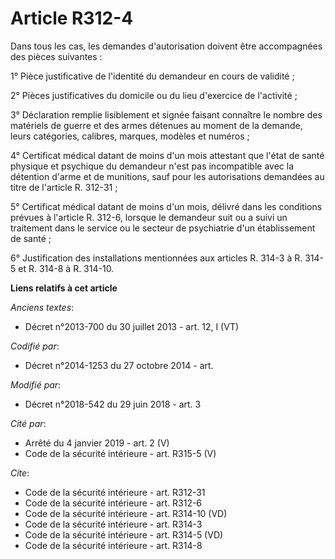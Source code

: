 # Article R312-4

Dans tous les cas, les demandes d'autorisation doivent être accompagnées des pièces suivantes : 

1° Pièce justificative de l'identité du demandeur en cours de validité ; 

2° Pièces justificatives du domicile ou du lieu d'exercice de l'activité ; 

3° Déclaration remplie lisiblement et signée faisant connaître le nombre des matériels de guerre et des armes détenues au
moment de la demande, leurs catégories, calibres, marques, modèles et numéros ; 

4° Certificat médical datant de moins d'un mois attestant que l'état de santé physique et psychique du demandeur n'est pas
incompatible avec la détention d'arme et de munitions, sauf pour les autorisations demandées au titre de l'article R.
312-31 ; 

5° Certificat médical datant de moins d'un mois, délivré dans les conditions prévues à l'article R. 312-6, lorsque le
demandeur suit ou a suivi un traitement dans le service ou le secteur de psychiatrie d'un établissement de santé ; 

6° Justification des installations mentionnées aux articles R. 314-3 à R. 314-5 et R. 314-8 à R. 314-10.

**Liens relatifs à cet article**

_Anciens textes_:

  - Décret n°2013-700 du 30 juillet 2013 - art. 12, I (VT)

_Codifié par_:

  - Décret n°2014-1253 du 27 octobre 2014 - art.

_Modifié par_:

  - Décret n°2018-542 du 29 juin 2018 - art. 3

_Cité par_:

  - Arrêté du 4 janvier 2019 - art. 2 (V)
  - Code de la sécurité intérieure - art. R315-5 (V)

_Cite_:

  - Code de la sécurité intérieure - art. R312-31
  - Code de la sécurité intérieure - art. R312-6
  - Code de la sécurité intérieure - art. R314-10 (VD)
  - Code de la sécurité intérieure - art. R314-3
  - Code de la sécurité intérieure - art. R314-5 (VD)
  - Code de la sécurité intérieure - art. R314-8
